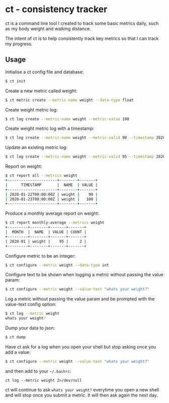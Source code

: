 # ct - consistency tracker

ct is a command line tool I created to track some basic metrics daily, such as my body weight and walking distance.

The intent of ct is to help consistently track key metrics so that I can track my progress.

## Usage

Initialise a ct config file and database:

```bash
$ ct init
```

Create a new metric called weight:
```bash
$ ct metric create --metric-name weight --data-type float
```

Create weight metric log:

```bash
$ ct log create --metric-name weight --metric-value 100
```

Create weight metric log with a timestamp:

```bash
$ ct log create --metric-name weight --metric-valid 90 --timestamp 2020-01-22 
```

Update an existing metric log:

```bash
$ ct log create --metric-name weight --metric-valid 95 --timestamp 2020-01-22 
```

Report on weight:

```bash
$ ct report all --metrics weight
+----------------------+--------+-------+
|      TIMESTAMP       |  NAME  | VALUE |
+----------------------+--------+-------+
| 2020-01-22T00:00:00Z | weight |    90 |
| 2020-01-23T00:00:00Z | weight |   100 |
+----------------------+--------+-------+
```

Produce a monthly average report on weight:

```bash
$ ct report monthly-average --metrics weight
+---------+--------+-------+-------+
|  MONTH  |  NAME  | VALUE | COUNT |
+---------+--------+-------+-------+
| 2020-01 | weight |    95 |     2 |
+---------+--------+-------+-------+
```

Configure metric to be an integer:

```bash
$ ct configure --metric weight --data-type int
```

Configure text to be shown when logging a metric without passing the value param:

```bash
$ ct configure --metric weight --value-text "whats your weight?"
```

Log a metric without passing the value param and be prompted with the value-text config option:

```bash
$ ct log --metric weight
whats your weight? 
```

Dump your data to json:

```bash
$ ct dump
```

Have ct ask for a log when you open your shell but stop asking once you add a value:
```bash
$ ct configure --metric weight --value-text "whats your weight?"
```
and then add to your `~/.bashrc`:
```
ct log --metric weight 2>/dev/null
```
ct will continue to ask `whats your weight?` everytime you open a new shell and will stop once you submit a metric. It will then ask again the next day.
